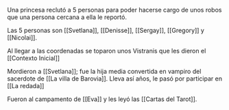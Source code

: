 Una princesa reclutó a 5 personas para poder hacerse cargo de unos robos que una persona cercana a ella le reportó.

Las 5 personas son [[Svetlana]], [[Denisse]], [[Sergay]], [[Gregory]] y [[Nicolai]].

Al llegar a las coordenadas se toparon unos Vistranis que les dieron el [[Contexto Inicial]]

Mordieron a [[Svetlana]]; fue la hija media convertida en vampiro del sacerdote de [[La villa de Barovia]].
Lleva así años, le pasó por participar en [[La redada]]

Fueron al campamento de [[Eva]] y les leyó las [[Cartas del Tarot]].

